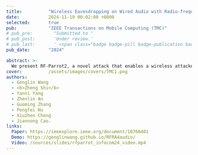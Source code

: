 ```yaml
---
title:          "Wireless Eavesdropping on Wired Audio with Radio-frequency Retroreflector Attack"
date:           2024-11-19 00:02:00 +0800
selected:       true
pub:            "IEEE Transactions on Mobile Computing (TMC)"
# pub_pre:        "Submitted to "
# pub_post:       'Under review.'
# pub_last:       ' <span class="badge badge-pill badge-publication badge-success">Spotlight</span>'
pub_date:       "2024"

abstract: >-
  We present RF-Parrot2, a novel attack that enables a wireless attacker to eavesdrop on wired audio signals by exploiting a simple yet effective retroreflector.
cover:          /assets/images/covers/TMC1.png
authors:
  - Genglin Wang
  - <b>Zheng Shi</b>
  - Yanni Yang
  - Zhenlin An
  - Guoming Zhang
  - Pengfei Hu
  - Xiuzhen Cheng
  - Jiannong Cao.
links:
  Paper: https://ieeexplore.ieee.org/document/10766401
  Demo: https://genglinwang.github.io/RFRA4audio/
  Video: /sources/slides/rfparrot_infocom24_video.mp4
---
```

